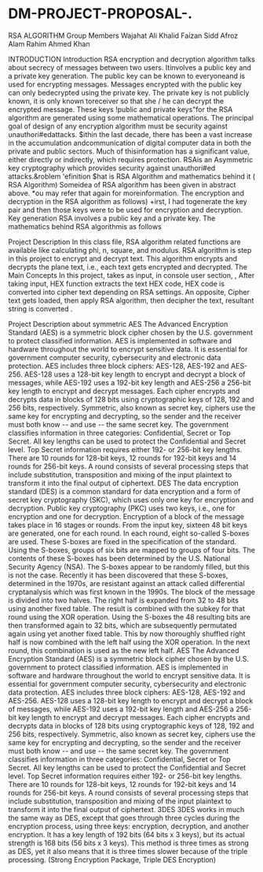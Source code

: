 # DM-PROJECT-PROPOSAL-.
RSA ALGORITHM
Group Members
Wajahat Ali Khalid
Faizan Sidd
Afroz Alam
Rahim Ahmed Khan

INTRODUCTION
 Introduction
RSA encryption and decryption algorithm talks about secrecy of messages between two users. Itinvolves a public key and a private key generation. The public key can be known to everyoneand is used for encrypting messages. Messages encrypted with the public key can only bedecrypted using the private key. The private key is not publicly known, it is only known toreceiver so that she / he can decrypt the encrypted message. These keys !public and private keys"for the RSA algorithm are generated using some mathematical operations. The principal goal of design of any encryption algorithm must be security against unauthori#edattacks. $ithin the last decade, there has been a vast increase in the accumulation andcommunication of digital computer data in both the private and public sectors. Much of thisinformation has a significant value, either directly or indirectly, which requires protection. RSAis an Asymmetric key cryptography which provides security against unauthori#ed attacks.&roblem 'efinition $hat is RSA Algorithm and mathematics behind it ( RSA Algorithm) Someidea of RSA algorithm has been given in abstract above. *ou may refer that again for moreinformation. The encryption and decryption in the RSA algorithm as follows) +irst, I had togenerate the key pair and then those keys were to be used for encryption and decryption. Key generation RSA involves a public key and a private key. The mathematics behind RSA algorithmis as follows

Project Description
In this class file, RSA algorithm related functions are available like calculating phi, n, square, and modulus. RSA algorithm is step in this project to encrypt and decrypt text. This algorithm encrypts and decrypts the plane text, i.e., each text gets encrypted and decrypted.
The Main Concepts In this project, takes as input, in console user section, , After taking input, HEX function extracts the text HEX code, HEX code is converted into cipher text depending on RSA settings. An opposite, Cipher text gets loaded, then apply RSA algorithm, then decipher the text, resultant string is converted .

Project Description about symmetric AES
The Advanced Encryption Standard (AES) is a symmetric block cipher chosen by the U.S. government to protect classified information. AES is implemented in software and hardware throughout the world to encrypt sensitive data. It is essential for government computer security, cybersecurity and electronic data protection.
AES includes three block ciphers: AES-128, AES-192 and AES-256. AES-128 uses a 128-bit key length to encrypt and decrypt a block of messages, while AES-192 uses a 192-bit key length and AES-256 a 256-bit key length to encrypt and decrypt messages. Each cipher encrypts and decrypts data in blocks of 128 bits using cryptographic keys of 128, 192 and 256 bits, respectively. Symmetric, also known as secret key, ciphers use the same key for encrypting and decrypting, so the sender and the receiver must both know -- and use -- the same secret key. The government classifies information in three categories: Confidential, Secret or Top Secret. All key lengths can be used to protect the Confidential and Secret level. Top Secret information requires either 192- or 256-bit key lengths. There are 10 rounds for 128-bit keys, 12 rounds for 192-bit keys and 14 rounds for 256-bit keys. A round consists of several processing steps that include substitution, transposition and mixing of the input plaintext to transform it into the final output of ciphertext.
DES
The data encryption standard (DES) is a common standard for data encryption and a form of secret key cryptography (SKC), which uses only one key for encryption and decryption. Public key cryptography (PKC) uses two keys, i.e., one for encryption and one for decryption. Encryption of a block of the message takes place in 16 stages or rounds. From the input key, sixteen 48 bit keys are generated, one for each round. In each round, eight so-called S-boxes are used. These S-boxes are fixed in the specification of the standard. Using the S-boxes, groups of six bits are mapped to groups of four bits. The contents of these S-boxes has been determined by the U.S. National Security Agency (NSA). The S-boxes appear to be randomly filled, but this is not the case. Recently it has been discovered that these S-boxes, determined in the 1970s, are resistant against an attack called differential cryptanalysis which was first known in the 1990s. The block of the message is divided into two halves. The right half is expanded from 32 to 48 bits using another fixed table. The result is combined with the subkey for that round using the XOR operation. Using the S-boxes the 48 resulting bits are then transformed again to 32 bits, which are subsequently permutated again using yet another fixed table. This by now thoroughly shuffled right half is now combined with the left half using the XOR operation. In the next round, this combination is used as the new left half.
AES
The Advanced Encryption Standard (AES) is a symmetric block cipher chosen by the U.S. government to protect classified information. AES is implemented in software and hardware throughout the world to encrypt sensitive data. It is essential for government computer security, cybersecurity and electronic data protection.
AES includes three block ciphers: AES-128, AES-192 and AES-256. AES-128 uses a 128-bit key length to encrypt and decrypt a block of messages, while AES-192 uses a 192-bit key length and AES-256 a 256-bit key length to encrypt and decrypt messages. Each cipher encrypts and decrypts data in blocks of 128 bits using cryptographic keys of 128, 192 and 256 bits, respectively. Symmetric, also known as secret key, ciphers use the same key for encrypting and decrypting, so the sender and the receiver must both know -- and use -- the same secret key. The government classifies information in three categories: Confidential, Secret or Top Secret. All key lengths can be used to protect the Confidential and Secret level. Top Secret information requires either 192- or 256-bit key lengths. There are 10 rounds for 128-bit keys, 12 rounds for 192-bit keys and 14 rounds for 256-bit keys. A round consists of several processing steps that include substitution, transposition and mixing of the input plaintext to transform it into the final output of ciphertext.
3DES
3DES works in much the same way as DES, except that goes through three cycles during the encryption process, using three keys: encryption, decryption, and another encryption. It has a key length of 192 bits (64 bits x 3 keys), but its actual strength is 168 bits (56 bits x 3 keys). This method is three times as strong as DES, yet it also means that it is three times slower because of the triple processing. (Strong Encryption Package, Triple DES Encryption)
